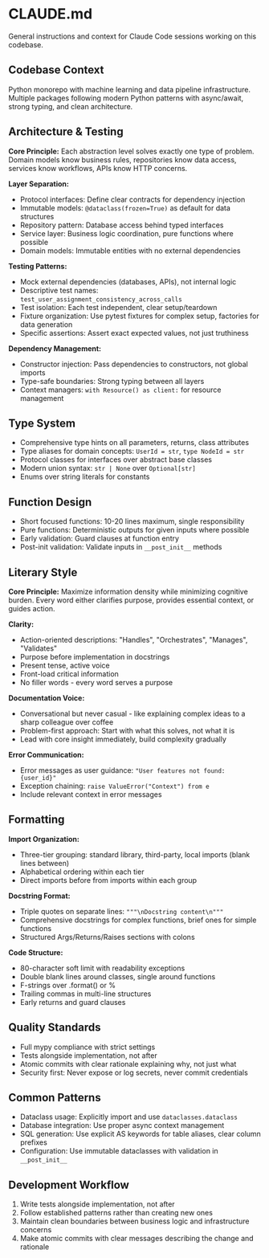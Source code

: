 # CLAUDE.md

General instructions and context for Claude Code sessions working on this codebase.

## Codebase Context

Python monorepo with machine learning and data pipeline infrastructure. Multiple packages following modern Python patterns with async/await, strong typing, and clean architecture.

## Architecture & Testing

**Core Principle:** Each abstraction level solves exactly one type of problem. Domain models know business rules, repositories know data access, services know workflows, APIs know HTTP concerns.

**Layer Separation:**
- Protocol interfaces: Define clear contracts for dependency injection
- Immutable models: `@dataclass(frozen=True)` as default for data structures
- Repository pattern: Database access behind typed interfaces
- Service layer: Business logic coordination, pure functions where possible
- Domain models: Immutable entities with no external dependencies

**Testing Patterns:**
- Mock external dependencies (databases, APIs), not internal logic
- Descriptive test names: `test_user_assignment_consistency_across_calls`
- Test isolation: Each test independent, clear setup/teardown
- Fixture organization: Use pytest fixtures for complex setup, factories for data generation
- Specific assertions: Assert exact expected values, not just truthiness

**Dependency Management:**
- Constructor injection: Pass dependencies to constructors, not global imports
- Type-safe boundaries: Strong typing between all layers
- Context managers: `with Resource() as client:` for resource management

## Type System

- Comprehensive type hints on all parameters, returns, class attributes
- Type aliases for domain concepts: `UserId = str`, `type NodeId = str`
- Protocol classes for interfaces over abstract base classes
- Modern union syntax: `str | None` over `Optional[str]`
- Enums over string literals for constants

## Function Design

- Short focused functions: 10-20 lines maximum, single responsibility
- Pure functions: Deterministic outputs for given inputs where possible
- Early validation: Guard clauses at function entry
- Post-init validation: Validate inputs in `__post_init__` methods

## Literary Style

**Core Principle:** Maximize information density while minimizing cognitive burden. Every word either clarifies purpose, provides essential context, or guides action.

**Clarity:**
- Action-oriented descriptions: "Handles", "Orchestrates", "Manages", "Validates"
- Purpose before implementation in docstrings
- Present tense, active voice
- Front-load critical information
- No filler words - every word serves a purpose

**Documentation Voice:**
- Conversational but never casual - like explaining complex ideas to a sharp colleague over coffee
- Problem-first approach: Start with what this solves, not what it is
- Lead with core insight immediately, build complexity gradually

**Error Communication:**
- Error messages as user guidance: `"User features not found: {user_id}"`
- Exception chaining: `raise ValueError("Context") from e`
- Include relevant context in error messages

## Formatting

**Import Organization:**
- Three-tier grouping: standard library, third-party, local imports (blank lines between)
- Alphabetical ordering within each tier
- Direct imports before from imports within each group

**Docstring Format:**
- Triple quotes on separate lines: `"""\nDocstring content\n"""`
- Comprehensive docstrings for complex functions, brief ones for simple functions
- Structured Args/Returns/Raises sections with colons

**Code Structure:**
- 80-character soft limit with readability exceptions
- Double blank lines around classes, single around functions
- F-strings over .format() or %
- Trailing commas in multi-line structures
- Early returns and guard clauses

## Quality Standards

- Full mypy compliance with strict settings
- Tests alongside implementation, not after
- Atomic commits with clear rationale explaining why, not just what
- Security first: Never expose or log secrets, never commit credentials

## Common Patterns

- Dataclass usage: Explicitly import and use `dataclasses.dataclass`
- Database integration: Use proper async context management
- SQL generation: Use explicit AS keywords for table aliases, clear column prefixes
- Configuration: Use immutable dataclasses with validation in `__post_init__`

## Development Workflow

1. Write tests alongside implementation, not after
2. Follow established patterns rather than creating new ones
3. Maintain clean boundaries between business logic and infrastructure concerns
4. Make atomic commits with clear messages describing the change and rationale
